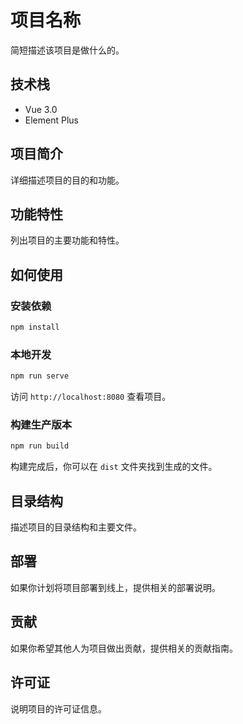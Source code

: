 
# 项目名称

简短描述该项目是做什么的。

## 技术栈

- Vue 3.0
- Element Plus

## 项目简介

详细描述项目的目的和功能。

## 功能特性

列出项目的主要功能和特性。

## 如何使用

### 安装依赖

```bash
npm install
```

### 本地开发

```bash
npm run serve
```

访问 `http://localhost:8080` 查看项目。

### 构建生产版本

```bash
npm run build
```

构建完成后，你可以在 `dist` 文件夹找到生成的文件。

## 目录结构

描述项目的目录结构和主要文件。

## 部署

如果你计划将项目部署到线上，提供相关的部署说明。

## 贡献

如果你希望其他人为项目做出贡献，提供相关的贡献指南。

## 许可证

说明项目的许可证信息。
